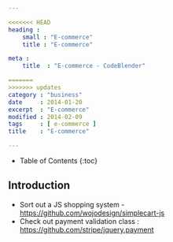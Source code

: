 ```yaml
---

<<<<<<< HEAD
heading :
    small : "E-commerce"
    title : "E-commerce"

meta :
    title  : "E-commerce - CodeBlender"

=======
>>>>>>> updates
category : "business"
date     : 2014-01-20
excerpt  : "E-commerce"
modified : 2014-02-09
tags     : [ e-commerce ]
title    : "E-commerce"

---
```


* Table of Contents
{:toc}

## Introduction

* Sort out a JS shopping system - https://github.com/wojodesign/simplecart-js
* Check out payment validation class : https://github.com/stripe/jquery.payment
